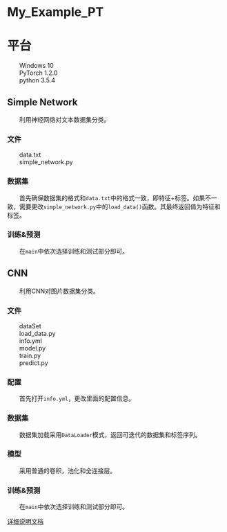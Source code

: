 # My_Example_PT

# 平台
&emsp;&emsp;Windows 10    
&emsp;&emsp;PyTorch 1.2.0   
&emsp;&emsp;python 3.5.4 

## Simple Network
&emsp;&emsp;利用神经网络对文本数据集分类。      

### 文件
&emsp;&emsp;data.txt      
&emsp;&emsp;simple_network.py 

### 数据集
&emsp;&emsp;首先确保数据集的格式和`data.txt`中的格式一致，即特征+标签。如果不一致，需要更改`simple_network.py`中的`load_data()`函数。其最终返回值为特征和标签。    

### 训练&预测
&emsp;&emsp;在`main`中依次选择训练和测试部分即可。  

## CNN
&emsp;&emsp;利用CNN对图片数据集分类。 

### 文件  
&emsp;&emsp;dataSet   
&emsp;&emsp;load_data.py         
&emsp;&emsp;info.yml      
&emsp;&emsp;model.py    
&emsp;&emsp;train.py   
&emsp;&emsp;predict.py     

### 配置
&emsp;&emsp;首先打开`info.yml`，更改里面的配置信息。 

### 数据集
&emsp;&emsp;数据集加载采用`DataLoader`模式，返回可迭代的数据集和标签序列。   

### 模型
&emsp;&emsp;采用普通的卷积，池化和全连接层。    

### 训练&预测
&emsp;&emsp;在`main`中依次选择训练和测试部分即可。     

[详细说明文档](https://cxx0822.github.io/2019/08/18/PyTorch%E7%9A%84%E7%AE%80%E5%8D%95%E4%BD%BF%E7%94%A8/#more)